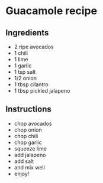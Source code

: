 # Guacamole recipe


## Ingredients

- 2 ripe avocados
- 1 chili
- 1 lime
- 1 garlic
- 1 tsp salt
- 1/2 onion
- 1 tbsp cilantro
- 1 tbsp pickled jalapeno


## Instructions

- chop avocados
- chop onion
- chop chili
- chop garlic
- squeeze lime
- add jalapeno
- add salt
- and mix well
- enjoy!
